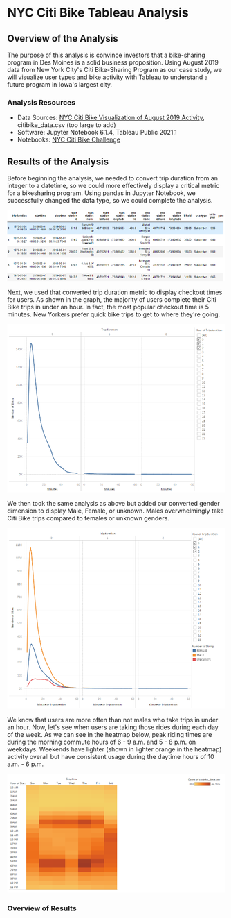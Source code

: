 # NYC Citi Bike Tableau Analysis 

## Overview of the Analysis

The purpose of this analysis is convince investors that a bike-sharing program in Des Moines is a solid business proposition. Using August 2019 data from New York City's Citi Bike-Sharing Program as our case study, we will visualize user types and bike activity with Tableau to understand a future program in Iowa's largest city.

### Analysis Resources
* Data Sources: [NYC Citi Bike Visualization of August 2019 Activity](https://public.tableau.com/app/profile/david.watson5975/viz/NYCCitiBikeChallengeVisualization/NYCCitiBikeVisualizationofAugust2019Activity), citibike_data.csv (too large to add) 
* Software: Jupyter Notebook 6.1.4, Tableau Public 2021.1
* Notebooks: [NYC Citi Bike Challenge](https://github.com/dwwatson1/bikesharing/blob/main/NYC_Citibike_Challenge.ipynb)
 
## Results of the Analysis

Before beginning the analysis, we needed to convert trip duration from an integer to a datetime, so we could more effectively display a critical metric for a bikesharing program. Using pandas in Jupyter Notebook, we successfully changed the data type, so we could complete the analysis.

![pandas.PNG](https://github.com/dwwatson1/bikesharing/blob/main/images/pandas.PNG)

Next, we used that converted trip duration metric to display checkout times for users. As shown in the graph, the majority of users complete their Citi Bike trips in under an hour. In fact, the most popular checkout time is 5 minutes. New Yorkers prefer quick bike trips to get to where they're going.

<img src="https://github.com/dwwatson1/bikesharing/blob/main/images/checkout_times_for_users.PNG" width="800" >

We then took the same analysis as above but added our converted gender dimension to display Male, Female, or unknown. Males overwhelmingly take Citi Bike trips compared to females or unknown genders. 

<img src="https://github.com/dwwatson1/bikesharing/blob/main/images/checkout_times_by_gender.PNG" width="800" >

We know that users are more often than not males who take trips in under an hour. Now, let's see when users are taking those rides during each day of the week. As we can see in the heatmap below, peak riding times are during the morning commute hours of 6 - 9 a.m. and 5 - 8 p.m. on weekdays. Weekends have lighter (shown in lighter orange in the heatmap) activity overall but have consistent usage during the daytime hours of 10 a.m. - 6 p.m.

<img src="https://github.com/dwwatson1/bikesharing/blob/main/images/trips_by_weekday_per_hour.PNG" width="900" >



### Overview of Results 

